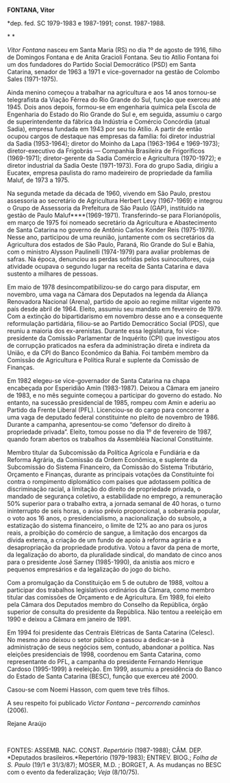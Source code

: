 **FONTANA, Vítor**

\*dep. fed. SC 1979-1983 e 1987-1991; const. 1987-1988.

* *

*Vítor Fontana* nasceu em Santa Maria (RS) no dia 1º de agosto de 1916,
filho de Domingos Fontana e de Anita Gracioli Fontana. Seu tio Atílio
Fontana foi um dos fundadores do Partido Social Democrático (PSD) em
Santa Catarina, senador de 1963 a 1971 e vice-governador na gestão de
Colombo Sales (1971-1975).

Ainda menino começou a trabalhar na agricultura e aos 14 anos tornou-se
telegrafista da Viação Férrea do Rio Grande do Sul, função que exerceu
até 1945. Dois anos depois, formou-se em engenharia química pela Escola
de Engenharia do Estado do Rio Grande do Sul e, em seguida, assumiu o
cargo de superintendente da fábrica da Indústria e Comércio Concórdia
(atual Sadia), empresa fundada em 1943 por seu tio Atílio. A partir de
então ocupou cargos de destaque nas empresas da família: foi diretor
industrial da Sadia (1953-1964); diretor do Moinho da Lapa (1963-1964 e
1969-1973); diretor-executivo da Frigobrás — Companhia Brasileira de
Frigoríficos (1969-1971); diretor-gerente da Sadia Comércio e
Agricultura (1970-1972); e diretor industrial da Sadia Oeste
(1971-1973). Fora do grupo Sadia, dirigiu a Eucatex, empresa paulista do
ramo madeireiro de propriedade da família Maluf, de 1973 a 1975.

Na segunda metade da década de 1960, vivendo em São Paulo, prestou
assessoria ao secretário de Agricultura Herbert Levy (1967-1969) e
integrou o Grupo de Assessoria da Prefeitura de São Paulo (GAP),
instituído na gestão de Paulo Maluf****(1969-1971). Transferindo-se para
Florianópolis, em março de 1975 foi nomeado secretário da Agricultura e
Abastecimento de Santa Catarina no governo de Antônio Carlos Konder Reis
(1975-1979). Nesse ano, participou de uma reunião, juntamente com os
secretários da Agricultura dos estados de São Paulo, Paraná, Rio Grande
do Sul e Bahia, com o ministro Alysson Paulinelli (1974-1979) para
avaliar problemas de safras. Na época, denunciou as perdas sofridas
pelos suinocultores, cuja atividade ocupava o segundo lugar na receita
de Santa Catarina e dava sustento a milhares de pessoas.

Em maio de 1978 desincompatibilizou-se do cargo para disputar, em
novembro, uma vaga na Câmara dos Deputados na legenda da Aliança
Renovadora Nacional (Arena), partido de apoio ao regime militar vigente
no país desde abril de 1964. Eleito, assumiu seu mandato em fevereiro de
1979. Com a extinção do bipartidarismo em novembro desse ano e a
consequente reformulação partidária, filiou-se ao Partido Democrático
Social (PDS), que reuniu a maioria dos ex-arenistas. Durante essa
legislatura, foi vice-presidente da Comissão Parlamentar de Inquérito
(CPI) que investigou atos de corrupção praticados na esfera da
administração direta e indireta da União, e da CPI do Banco Econômico da
Bahia. Foi também membro da Comissão de Agricultura e Política Rural e
suplente da Comissão de Finanças.

Em 1982 elegeu-se vice-governador de Santa Catarina na chapa encabeçada
por Esperidião Amin (1983-1987). Deixou a Câmara em janeiro de 1983, e
no mês seguinte começou a participar do governo do estado. No entanto,
na sucessão presidencial de 1985, rompeu com Amin e aderiu ao Partido da
Frente Liberal (PFL). Licenciou-se do cargo para concorrer a uma vaga de
deputado federal constituinte no pleito de novembro de 1986. Durante a
campanha, apresentou-se como “defensor do direito à propriedade
privada”. Eleito, tomou posse no dia 1º de fevereiro de 1987, quando
foram abertos os trabalhos da Assembléia Nacional Constituinte.

Membro titular da Subcomissão da Política Agrícola e Fundiária e da
Reforma Agrária, da Comissão da Ordem Econômica, e suplente da
Subcomissão do Sistema Financeiro, da Comissão do Sistema Tributário,
Orçamento e Finanças, durante as principais votações da Constituinte foi
contra o rompimento diplomático com países que adotassem política de
discriminação racial, a limitação do direito de propriedade privada, o
mandado de segurança coletivo, a estabilidade no emprego, a remuneração
50% superior para o trabalho extra, a jornada semanal de 40 horas, o
turno ininterrupto de seis horas, o aviso prévio proporcional, a
soberania popular, o voto aos 16 anos, o presidencialismo, a
nacionalização do subsolo, a estatização do sistema financeiro, o limite
de 12% ao ano para os juros reais, a proibição do comércio de sangue, a
limitação dos encargos da dívida externa, a criação de um fundo de apoio
à reforma agrária e a desapropriação da propriedade produtiva. Votou a
favor da pena de morte, da legalização do aborto, da pluralidade
sindical, do mandato de cinco anos para o presidente José Sarney
(1985-1990), da anistia aos micro e pequenos empresários e da
legalização do jogo do bicho.

Com a promulgação da Constituição em 5 de outubro de 1988, voltou a
participar dos trabalhos legislativos ordinários da Câmara, como membro
titular das comissões de Orçamento e de Agricultura. Em 1989, foi eleito
pela Câmara dos Deputados membro do Conselho da República, órgão
superior de consulta do presidente da República. Não tentou a reeleição
em 1990 e deixou a Câmara em janeiro de 1991.

Em 1994 foi presidente das Centrais Elétricas de Santa Catarina
(Celesc). No mesmo ano deixou o setor público e passou a dedicar-se à
administração de seus negócios sem, contudo, abandonar a política. Nas
eleições presidenciais de 1998, coordenou em Santa Catarina, como
representante do PFL, a campanha do presidente Fernando Henrique Cardoso
(1995-1999) à reeleição. Em 1999, assumiu a presidência do Banco do
Estado de Santa Catarina (BESC), função que exerceu até 2000.

Casou-se com Noemi Hasson, com quem teve três filhos.

A seu respeito foi publicado *Victor Fontana – percorrendo caminhos*
(2006).

Rejane Araújo

 

FONTES: ASSEMB. NAC. CONST. *Repertório* (1987-1988); CÂM. DEP.
*Deputados brasileiros.*Repertório (1979-1983); ENTREV. BIOG.; *Folha de
S. Paulo* (19/1 e 31/3/87); MOSER, M.D. ; BORGET, A. As mudanças no BESC
com o evento da federalização; *Veja* (8/10/75).

 
